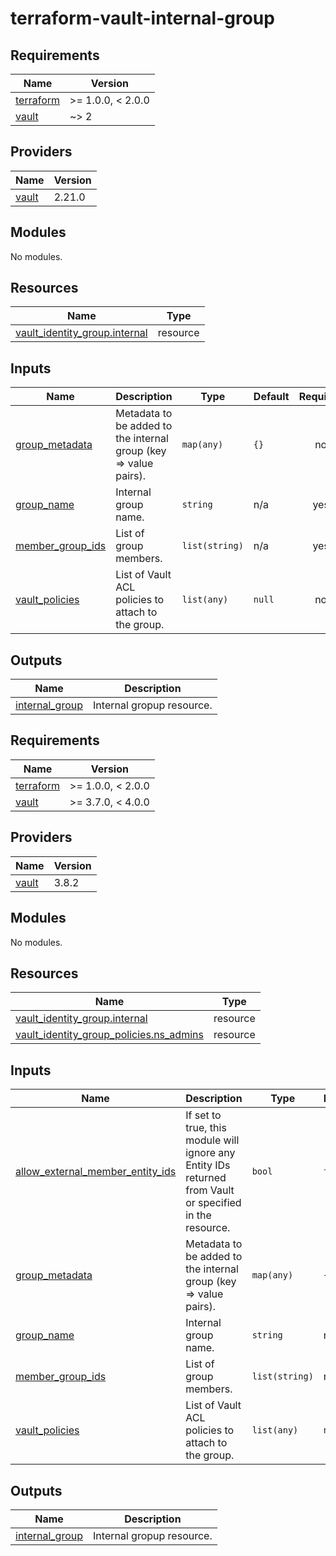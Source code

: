 # terraform-vault-internal-group

<!-- BEGINNING OF PRE-COMMIT-TERRAFORM DOCS HOOK -->
## Requirements

| Name | Version |
|------|---------|
| <a name="requirement_terraform"></a> [terraform](#requirement\_terraform) | >= 1.0.0, < 2.0.0 |
| <a name="requirement_vault"></a> [vault](#requirement\_vault) | ~> 2 |

## Providers

| Name | Version |
|------|---------|
| <a name="provider_vault"></a> [vault](#provider\_vault) | 2.21.0 |

## Modules

No modules.

## Resources

| Name | Type |
|------|------|
| [vault_identity_group.internal](https://registry.terraform.io/providers/hashicorp/vault/latest/docs/resources/identity_group) | resource |

## Inputs

| Name | Description | Type | Default | Required |
|------|-------------|------|---------|:--------:|
| <a name="input_group_metadata"></a> [group\_metadata](#input\_group\_metadata) | Metadata to be added to the internal group (key => value pairs). | `map(any)` | `{}` | no |
| <a name="input_group_name"></a> [group\_name](#input\_group\_name) | Internal group name. | `string` | n/a | yes |
| <a name="input_member_group_ids"></a> [member\_group\_ids](#input\_member\_group\_ids) | List of group members. | `list(string)` | n/a | yes |
| <a name="input_vault_policies"></a> [vault\_policies](#input\_vault\_policies) | List of Vault ACL policies to attach to the group. | `list(any)` | `null` | no |

## Outputs

| Name | Description |
|------|-------------|
| <a name="output_internal_group"></a> [internal\_group](#output\_internal\_group) | Internal gropup resource. |
<!-- END OF PRE-COMMIT-TERRAFORM DOCS HOOK -->
<!-- BEGIN_TF_DOCS -->
## Requirements

| Name | Version |
|------|---------|
| <a name="requirement_terraform"></a> [terraform](#requirement\_terraform) | >= 1.0.0, < 2.0.0 |
| <a name="requirement_vault"></a> [vault](#requirement\_vault) | >= 3.7.0, < 4.0.0 |

## Providers

| Name | Version |
|------|---------|
| <a name="provider_vault"></a> [vault](#provider\_vault) | 3.8.2 |

## Modules

No modules.

## Resources

| Name | Type |
|------|------|
| [vault_identity_group.internal](https://registry.terraform.io/providers/hashicorp/vault/latest/docs/resources/identity_group) | resource |
| [vault_identity_group_policies.ns_admins](https://registry.terraform.io/providers/hashicorp/vault/latest/docs/resources/identity_group_policies) | resource |

## Inputs

| Name | Description | Type | Default | Required |
|------|-------------|------|---------|:--------:|
| <a name="input_allow_external_member_entity_ids"></a> [allow\_external\_member\_entity\_ids](#input\_allow\_external\_member\_entity\_ids) | If set to true, this module will ignore any Entity IDs returned from Vault or specified in the resource. | `bool` | `false` | no |
| <a name="input_group_metadata"></a> [group\_metadata](#input\_group\_metadata) | Metadata to be added to the internal group (key => value pairs). | `map(any)` | `{}` | no |
| <a name="input_group_name"></a> [group\_name](#input\_group\_name) | Internal group name. | `string` | n/a | yes |
| <a name="input_member_group_ids"></a> [member\_group\_ids](#input\_member\_group\_ids) | List of group members. | `list(string)` | n/a | yes |
| <a name="input_vault_policies"></a> [vault\_policies](#input\_vault\_policies) | List of Vault ACL policies to attach to the group. | `list(any)` | `null` | no |

## Outputs

| Name | Description |
|------|-------------|
| <a name="output_internal_group"></a> [internal\_group](#output\_internal\_group) | Internal gropup resource. |
<!-- END_TF_DOCS -->